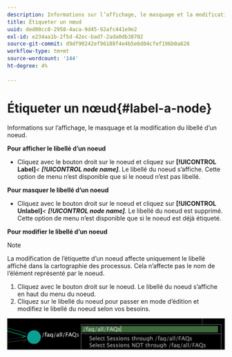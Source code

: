 ```yaml
---
description: Informations sur l’affichage, le masquage et la modification du libellé d’un noeud.
title: Étiqueter un nœud
uuid: ded00cc8-2958-4aca-9d45-92afc441e9e2
exl-id: e234aa1b-2f5d-42ec-bad7-2ada0db38702
source-git-commit: d9df90242ef96188f4e4b5e6d04cfef196b0a628
workflow-type: tm+mt
source-wordcount: '144'
ht-degree: 4%

---
```


# Étiqueter un nœud{#label-a-node}

Informations sur l’affichage, le masquage et la modification du libellé d’un noeud.

**Pour afficher le libellé d’un noeud**

* Cliquez avec le bouton droit sur le noeud et cliquez sur **[!UICONTROL Label]***&lt; **[!UICONTROL node name]***. Le libellé du noeud s’affiche. Cette option de menu n’est disponible que si le noeud n’est pas libellé.

**Pour masquer le libellé d’un noeud**

* Cliquez avec le bouton droit sur le noeud et cliquez sur **[!UICONTROL Unlabel]***&lt; **[!UICONTROL node name]***. Le libellé du noeud est supprimé. Cette option de menu n’est disponible que si le noeud est déjà étiqueté.

**Pour modifier le libellé d’un noeud**

>[!NOTE]
>
>La modification de l’étiquette d’un noeud affecte uniquement le libellé affiché dans la cartographie des processus. Cela n’affecte pas le nom de l’élément représenté par le noeud.

1. Cliquez avec le bouton droit sur le noeud. Le libellé du noeud s’affiche en haut du menu du noeud.
1. Cliquez sur le libellé du noeud pour passer en mode d’édition et modifiez le libellé du noeud selon vos besoins.

![](assets/mnu_2DProcessMap_label.png)

